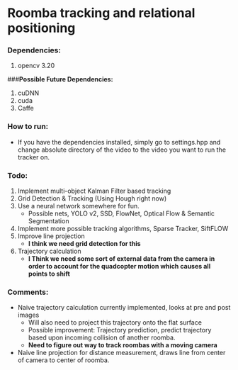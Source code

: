 # Roomba tracking and relational positioning

### __Dependencies:__
1. opencv 3.20

###__Possible Future Dependencies:__
1. cuDNN
2. cuda
3. Caffe

### __How to run:__
* If you have the dependencies installed, simply go to settings.hpp and change absolute directory of the video to the video you want to run the tracker on.

### __Todo:__
1. Implement multi-object Kalman Filter based tracking
2. Grid Detection & Tracking (Using Hough right now)
3. Use a neural network somewhere for fun.
	* Possible nets, YOLO v2, SSD, FlowNet, Optical Flow & Semantic Segmentation
4. Implement more possible tracking algorithms, Sparse Tracker, SiftFLOW
5. Improve line projection
	* __I think we need grid detection for this__
6. Trajectory calculation
	* __I Think we need some sort of external data from the camera in order to account for the quadcopter motion which causes all points to shift__

### __Comments:__
* Naive trajectory calculation currently implemented, looks at pre and post images
	* Will also need to project this trajectory onto the flat surface
	* Possible improvement: Trajectory prediction, predict trajectory based upon incoming collision of another roomba.
	* __Need to figure out way to track roombas with a moving camera__
* Naive line projection for distance measurement, draws line from center of camera to center of roomba.
